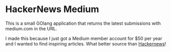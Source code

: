# HackerNews Medium
This is a small GOlang application that returns the latest submissions with medium.com in the URL. 

I made this because I just got a Medium member account for $50 per year and I wanted to find inspiring articles. What better source than [Hackernews](https://news.ycombinator.com)!

